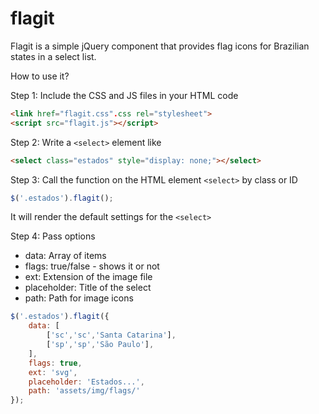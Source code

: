 # flagit
Flagit is a simple jQuery component that provides flag icons for Brazilian states in a select list.

How to use it?

Step 1: Include the CSS and JS files in your HTML code

```html
<link href="flagit.css".css rel="stylesheet">
<script src="flagit.js"></script>
```

Step 2: Write a ```<select>``` element like

```html
<select class="estados" style="display: none;"></select>
```

Step 3: Call the function on the HTML element ```<select>``` by class or ID

```javascript
$('.estados').flagit();
```
It will render the default settings for the ```<select>```


Step 4: Pass options

* data: Array of items
* flags: true/false - shows it or not
* ext: Extension of the image file
* placeholder: Title of the select
* path: Path for image icons

```javascript
$('.estados').flagit({
    data: [
        ['sc','sc','Santa Catarina'],
        ['sp','sp','São Paulo'],
    ],
    flags: true,
    ext: 'svg',
    placeholder: 'Estados...',
    path: 'assets/img/flags/'
});
```
